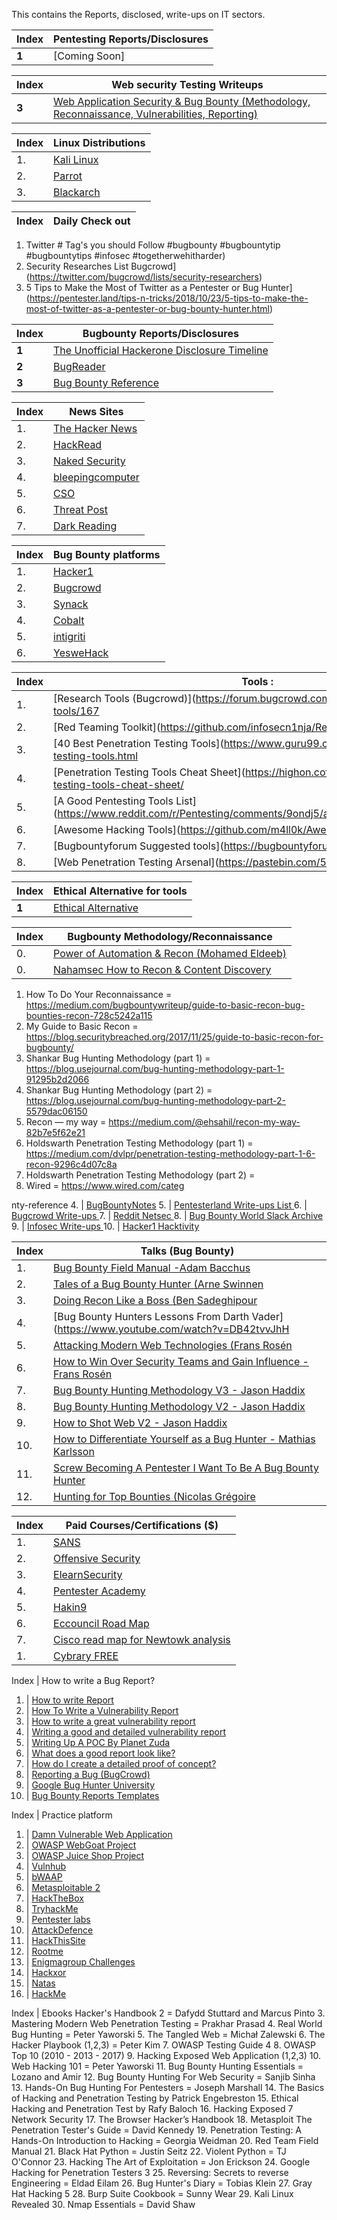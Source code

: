 This contains the Reports, disclosed, write-ups on IT sectors.

Index | Pentesting Reports/Disclosures 
--- | ---
**1** | [Coming Soon]

Index | Web security Testing Writeups
--- | ---
**3** | [Web Application Security & Bug Bounty (Methodology, Reconnaissance, Vulnerabilities, Reporting)](https://blog.usejournal.com/web-application-security-bug-bounty-methodology-reconnaissance-vulnerabilities-reporting-635073cddcf2)

Index | Linux Distributions  
-- | ---
1. | [Kali Linux](https://www.kali.org)
2. | [Parrot](https://www.parrotsec.org)
3. | [Blackarch](https://blackarch.org)


Index | Daily Check out
-- | ---  
1. Twitter # Tag's you should Follow #bugbounty  #bugbountytip #bugbountytips #infosec #togetherwehitharder)
2. Security Researches List Bugcrowd](https://twitter.com/bugcrowd/lists/security-researchers)
3. 5 Tips to Make the Most of Twitter as a Pentester or Bug Hunter](https://pentester.land/tips-n-tricks/2018/10/23/5-tips-to-make-the-most-of-twitter-as-a-pentester-or-bug-bounty-hunter.html)


Index | Bugbounty Reports/Disclosures 
--- | ---
**1** | [The Unofficial Hackerone Disclosure Timeline](http://h1.nobbd.de/)
**2** | [BugReader](https://bugreader.com/)
**3** | [Bug Bounty Reference](https://github.com/ngalongc/bug-bounty)

Index |  News Sites
--- | ---
1. | [The Hacker News](https://thehackernews.com)
2. | [HackRead](https://www.hackread.com)
3. | [Naked Security](https://nakedsecurity.sophos.com)
4. | [bleepingcomputer](https://www.bleepingcomputer.com)
5. | [CSO](https://www.csoonline.com)
6. | [Threat Post](https://threatpost.com)
7. | [Dark Reading](https://www.darkreading.com)

Index | Bug Bounty platforms
-- | ---
1. | [Hacker1](https://www.hackerone.com)
2. | [Bugcrowd](https://www.bugcrowd.com)
3. | [Synack](https://www.synack.com)
4. | [Cobalt](https://cobalt.io)
5. | [intigriti](https://www.intigriti.com)
6. | [YesweHack]()

Index | Tools :
-- | ---
1. | [Research Tools (Bugcrowd)](https://forum.bugcrowd.com/t/researcher-resources-tools/167
2. | [Red Teaming Toolkit](https://github.com/infosecn1nja/Red-Teaming-Toolkit
3. | [40 Best Penetration Testing Tools](https://www.guru99.com/top-5-penetration-testing-tools.html
4. | [Penetration Testing Tools Cheat Sheet](https://highon.coffee/blog/penetration-testing-tools-cheat-sheet/
5. | [A Good Pentesting Tools List](https://www.reddit.com/r/Pentesting/comments/9ondj5/a_good_pentesting_tools_list/
6. | [Awesome Hacking Tools](https://github.com/m4ll0k/Awesome-Hacking-Tools
7. | [Bugbountyforum Suggested tools](https://bugbountyforum.com/tools/
8. | [Web Penetration Testing Arsenal](https://pastebin.com/5mBudvMt

Index | Ethical Alternative for tools
-- | ---
**1** | [Ethical Alternative](https://ethical.net/resources/)


Index | Bugbounty Methodology/Reconnaissance
--- | ---
0.| [Power of Automation & Recon (Mohamed Eldeeb)]( KL5kvTusBGW2os) 
0. | [Nahamsec How to Recon & Content Discovery](https://www.hackerone.com/blog/) 
1. How To Do Your Reconnaissance = https://medium.com/bugbountywriteup/guide-to-basic-recon-bug-bounties-recon-728c5242a115
2. My Guide to Basic Recon = https://blog.securitybreached.org/2017/11/25/guide-to-basic-recon-for-bugbounty/
3. Shankar Bug Hunting Methodology (part 1) =
https://blog.usejournal.com/bug-hunting-methodology-part-1-91295b2d2066
4. Shankar Bug Hunting Methodology (part 2) =
https://blog.usejournal.com/bug-hunting-methodology-part-2-5579dac06150
5. Recon — my way = https://medium.com/@ehsahil/recon-my-way-82b7e5f62e21
6. Holdswarth Penetration Testing Methodology (part 1) =
https://medium.com/dvlpr/penetration-testing-methodology-part-1-6-recon-9296c4d07c8a
7. Holdswarth Penetration Testing Methodology (part 2) =
8. Wired = https://www.wired.com/categ


nty-reference
4. | [BugBountyNotes]( https://www.bugbountynotes.com/writeups)
5. | [Pentesterland Write-ups List ]( https://pentester.land/list-of-bug-bounty-writeups.html)
6. | [Bugcrowd Write-ups ]( https://forum.bugcrowd.com/t/researcher-resources-bounty-bug-write-ups/1137)
7. | [Reddit Netsec ]( https://www.reddit.com/r/netsec/)
8. | [Bug Bounty World Slack Archive ]( https://bugbountyworld.com/slack-archives/)
9. | [Infosec Write-ups ]( https://medium.com/bugbountywriteup)
10. | [Hacker1 Hacktivity ]( https://hackerone.com/hacktivity)



Index | Talks (Bug Bounty) 
-- | ---
1. | [Bug Bounty Field Manual -Adam Bacchus](https://www.youtube.com/watch?v=aNyK1yVLLRI)
2. | [Tales of a Bug Bounty Hunter (Arne Swinnen](https://www.youtube.com/watch?v=Ehq6ofUbslI)
3. | [Doing Recon Like a Boss (Ben Sadeghipour](https://www.youtube.com/watch?v=1Kg0_53ZEq8)
4. | [Bug Bounty Hunters Lessons From Darth Vader](https://www.youtube.com/watch?v=DB42tvvJhH
5. | [Attacking Modern Web Technologies (Frans Rosén](https://www.youtube.com/watch?v=vRqcUS4CPFs)
6. | [How to Win Over Security Teams and Gain Influence -Frans Rosén](https://www.youtube.com/watch?v=Uyjkgsu-mrU)
7. | [Bug Bounty Hunting Methodology V3 - Jason Haddix](https://www.youtube.com/watch?v=Qw1nNPiH_Go)
8. | [Bug Bounty Hunting Methodology V2 - Jason Haddix](https://www.youtube.com/watch?v=C4ZHAdI8o1w)
9. | [How to Shot Web V2 - Jason Haddix](https://www.youtube.com/watch?v=-FAjxUOKbdI)
10. | [How to Differentiate Yourself as a Bug Hunter - Mathias Karlsson](https://www.youtube.com/watch?v=WTH6f0R7uzo)
11. | [Screw Becoming A Pentester I Want To Be A Bug Bounty Hunter](https://www.youtube.com/watch?v=ceJG4k27dcQ)
12. | [Hunting for Top Bounties (Nicolas Grégoire](https://www.youtube.com/watch?v=mQjTgDuLsp4)


Index | Paid Courses/Certifications ($) 
-- | ---
1. | [SANS ]( https://www.sans.org/courses)
2. | [Offensive Security ]( https://www.offensive-security.com/information-security-certifications/)
3. | [ElearnSecurity ]( https://www.elearnsecurity.com/course/)
4. | [Pentester Academy ]( https://www.pentesteracademy.com/topics)
5. | [Hakin9 ]( https://hakin9.org/online-courses-2/)
6. | [Eccouncil Road Map](https://eccouncil.com)
7. | [Cisco read map for Newtowk analysis](https://cisco.com)
1. | [Cybrary FREE](https://cybrary.com)

Index | How to write a Bug Report? 
1. | [How to write Report ]( http://10degres.net/bugbounty-howto-write-report/)
2. | [How To Write a Vulnerability Report ]( https://community.ctf365.com/t/how-to-write-a-vulnerability-report/1576)
3. | [How to write a great vulnerability report ]( https://blog.cobalt.io/how-to-write-a-great-vulnerability-report-ab8654c6290c)
4. | [Writing a good and detailed vulnerability report ]( https://medium.com/@tolo7010/writing-a-good-and-detailed-vulnerability-report-bdb86cedcff)
5. | [Writing Up A POC By Planet Zuda ]( https://www.bugcrowd.com/blog/writing-up-a-poc-by-planet-zuda/)
6. | [What does a good report look like? ]( https://bugbountyguide.com/hunters/writing-reports.html)
7. | [How do I create a detailed proof of concept? ]( https://bugbountyguide.com/hunters/proof-of-concepts.html)
8. | [Reporting a Bug (BugCrowd) ]( https://researcherdocs.bugcrowd.com/docs/reporting-a-bug)
9. | [Google Bug Hunter University ]( https://sites.google.com/site/bughunteruniversity/)
10. | [Bug Bounty Reports Templates](https://github.com/gwen001/bb-reports-templates)

Index | Practice platform 

1. | [Damn Vulnerable Web Application ]( http://www.dvwa.co.uk)
2. | [OWASP WebGoat Project ]( https://www.owasp.org/index.php/Category:OWASP_WebGoat_Project)
3. | [OWASP Juice Shop Project ]( https://www.owasp.org/index.php/OWASP_Juice_Shop_Project)
4. | [Vulnhub ]( https://www.vulnhub.com)
5. | [bWAAP ]( http://www.itsecgames.com)
6. | [Metasploitable 2 ]( https://metasploit.help.rapid7.com/docs/metasploitable-2)
7. | [HackTheBox ]( https://www.hackthebox.eu)
7. | [TryhackMe](https://tryhackme.com)
7. | [Pentester labs](pentesterlabs.com)
8. | [AttackDefence ]( https://attackdefense.com)
9. | [HackThisSite]( https://www.hackthissite.org)
10. | [Rootme ]( https://www.root-me.org/?lang=en)
11. | [Enigmagroup Challenges ]( https://www.enigmagroup.org/pages/challenges)
12. | [Hackxor ]( https://hackxor.net)
13. | [Natas ]( http://overthewire.org/wargames/natas/)
14. | [HackMe ]( https://hack.me/explore/)



Index | Ebooks
Hacker's Handbook 2 = Dafydd Stuttard and Marcus Pinto
3. Mastering Modern Web Penetration Testing = Prakhar Prasad
4. Real World Bug Hunting = Peter Yaworski
5. The Tangled Web = Michał Zalewski
6. The Hacker Playbook (1,2,3) = Peter Kim
7. OWASP Testing Guide 4
8. OWASP Top 10 (2010 - 2013 - 2017)
9. Hacking Exposed Web Application (1,2,3)
10. Web Hacking 101 = Peter Yaworski
11. Bug Bounty Hunting Essentials = Lozano and Amir
12. Bug Bounty Hunting For Web Security = Sanjib Sinha
13. Hands-On Bug Hunting For Pentesters = Joseph Marshall
14. The Basics of Hacking and Penetration Testing by Patrick Engebreston
15. Ethical Hacking and Penetration Test by Rafy Baloch
16. Hacking Exposed 7 Network Security
17. The Browser Hacker’s Handbook
18. Metasploit The Penetration Tester's Guide = David Kennedy
19. Penetration Testing: A Hands-On Introduction to Hacking = Georgia Weidman
20. Red Team Field Manual
21. Black Hat Python = Justin Seitz
22. Violent Python = TJ O'Connor
23. Hacking The Art of Exploitation = Jon Erickson
24. Google Hacking for Penetration Testers 3
25. Reversing: Secrets to reverse Engineering = Eldad Eilam
26. Bug Hunter's Diary = Tobias Klein
27. Gray Hat Hacking 5
28. Burp Suite Cookbook = Sunny Wear
29. Kali Linux Revealed
30. Nmap Essentials = David Shaw

